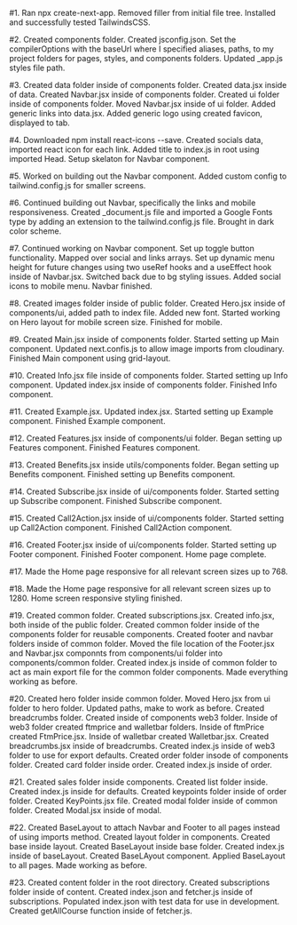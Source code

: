 #1. Ran npx create-next-app. Removed filler from initial file tree. Installed and successfully tested TailwindsCSS.

#2. Created components folder. Created jsconfig.json. Set the compilerOptions with the baseUrl where I specified aliases, paths, to my project folders for pages, styles, and components folders. Updated _app.js styles file path.

#3. Created data folder inside of components folder. Created data.jsx inside of data. Created Navbar.jsx inside of components folder. Created ui folder inside of components folder. Moved Navbar.jsx inside of ui folder. Added generic links into data.jsx. Added generic logo using created favicon, displayed to tab.

#4. Downloaded npm install react-icons --save. Created socials data, imported react icon for each link. Added title to index.js in root using imported Head. Setup skelaton for Navbar component.

#5. Worked on building out the Navbar component. Added custom config to tailwind.config.js for smaller screens.

#6. Continued building out Navbar, specifically the links and mobile responsiveness. Created _document.js file and imported a Google Fonts type by adding an extension to the tailwind.config.js file. Brought in dark color scheme.

#7. Continued working on Navbar component. Set up toggle button functionality. Mapped over social and links arrays. Set up dynamic menu height for future changes using two useRef hooks and a useEffect hook inside of Navbar.jsx. Switched back due to bg styling issues. Added social icons to mobile menu. Navbar finished.

#8. Created images folder inside of public folder. Created Hero.jsx inside of components/ui, added path to index file. Added new font. Started working on Hero layout for mobile screen size. Finished for mobile.

#9. Created Main.jsx inside of components folder. Started setting up Main component. Updated next.confis.js to allow image imports from cloudinary. Finished Main component using grid-layout.

#10. Created Info.jsx file inside of components folder. Started setting up Info component. Updated index.jsx inside of components folder. Finished Info component.

#11. Created Example.jsx. Updated index.jsx. Started setting up Example component. Finished Example component.

#12. Created Features.jsx inside of components/ui folder. Began setting up Features component. Finished Features component.

#13. Created Benefits.jsx inside utils/components folder. Began setting up Benefits component. Finished setting up Benefits component.

#14. Created Subscribe.jsx inside of ui/components folder. Started setting up Subscribe component. Finished Subscribe component.

#15. Created Call2Action.jsx inside of ui/components folder. Started setting up Call2Action component. Finished Call2Action component.

#16. Created Footer.jsx inside of ui/components folder. Started setting up Footer component. Finished Footer component. Home page complete.

#17. Made the Home page responsive for all relevant screen sizes up to 768.

#18. Made the Home page responsive for all relevant screen sizes up to 1280. Home screen responsive styling finished.

#19. Created common folder. Created subscriptions.jsx. Created info.jsx, both inside of the public folder. Created common folder inside of the components folder for reusable components. Created footer and navbar folders inside of common folder. Moved the file location of the Footer.jsx and Navbar.jsx componnts from components/ui folder into components/common folder. Created index.js inside of common folder to act as main export file for the common folder components. Made everything working as before.

#20. Created hero folder inside common folder. Moved Hero.jsx from ui folder to hero folder. Updated paths, make to work as before. Created breadcrumbs folder. Created inside of components web3 folder. Inside of web3 folder created ftmprice and walletbar folders. Inside of ftmPrice created FtmPrice.jsx. Inside of walletbar created Walletbar.jsx. Created breadcrumbs.jsx inside of breadcrumbs. Created index.js inside of web3 folder to use for export defaults. Created order folder insode of components folder. Created card folder inside order. Created index.js inside of order. 

#21. Created sales folder inside components. Created list folder inside. Created index.js inside for defaults. Created keypoints folder inside of order folder. Created KeyPoints.jsx file. Created modal folder inside of common folder. Created Modal.jsx inside of modal.

#22. Created BaseLayout to attach Navbar and Footer to all pages instead of using imports method. Created layout folder in components. Created base inside layout. Created BaseLayout inside base folder. Created index.js inside of baseLayout. Created BaseLAyout component. Applied BaseLayout to all pages. Made working as before.

#23. Created content folder in the root directory. Created subscriptions folder inside of content. Created index.json and fetcher.js inside of subscriptions. Populated index.json with test data for use in development. Created getAllCourse function inside of fetcher.js.